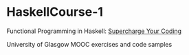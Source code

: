 # HaskellCourse-1
Functional Programming in Haskell: [Supercharge Your Coding](https://www.futurelearn.com/courses/functional-programming-haskell)

University of Glasgow MOOC exercises and code samples


